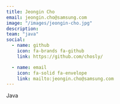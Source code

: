 ```yaml
---
title: Jeongin Cho
email: jeongin.cho@samsung.com
image: "/images/jeongin-cho.jpg"
description: 
team: "java"
social:
  - name: github
    icon: fa-brands fa-github
    link: https://github.com/chosly/

  - name: email
    icon: fa-solid fa-envelope
    link: mailto:jeongin.cho@samsung.com
---
```


Java
